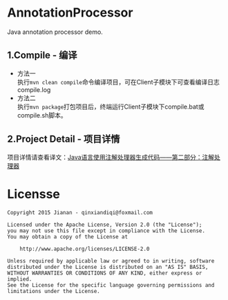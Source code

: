 # AnnotationProcessor
Java annotation processor demo. 

## 1.Compile - 编译

* 方法一  
执行`mvn clean compile`命令编译项目，可在Client子模块下可查看编译日志compile.log  
* 方法二  
执行`mvn package`打包项目后，终端运行Client子模块下compile.bat或compile.sh脚本。

## 2.Project Detail - 项目详情

项目详情请查看译文：[Java语言使用注解处理器生成代码——第二部分：注解处理器](http://blog.csdn.net/qinxiandiqi/article/details/49182735)

# Licensse

    Copyright 2015 Jianan - qinxiandiqi@foxmail.com

    Licensed under the Apache License, Version 2.0 (the "License");  
    you may not use this file except in compliance with the License.  
    You may obtain a copy of the License at  

        http://www.apache.org/licenses/LICENSE-2.0

    Unless required by applicable law or agreed to in writing, software  
    distributed under the License is distributed on an "AS IS" BASIS,  
    WITHOUT WARRANTIES OR CONDITIONS OF ANY KIND, either express or implied.  
    See the License for the specific language governing permissions and  
    limitations under the License.